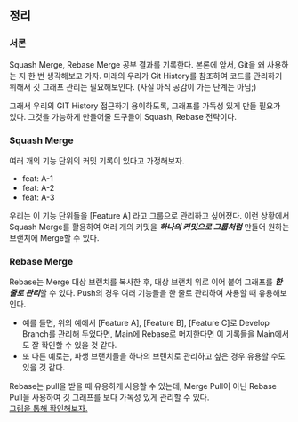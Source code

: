 ## 정리

### 서론
Squash Merge, Rebase Merge 공부 결과를 기록한다.
본론에 앞서, Git을 왜 사용하는 지 한 번 생각해보고 가자.
미래의 우리가 Git History를 참조하여 코드를 관리하기 위해서 깃 그래프 관리는 필요해보인다.
(사실 아직 공감이 가는 단계는 아님;)

그래서 우리의 GIT History 접근하기 용이하도록, 그래프를 가독성 있게 만들 필요가 있다.
그것을 가능하게 만들어줄 도구들이 Squash, Rebase 전략이다.

### Squash Merge
여러 개의 기능 단위의 커밋 기록이 있다고 가정해보자.
- feat: A-1
- feat: A-2
- feat: A-3

우리는 이 기능 단위들을 [Feature A] 라고 그룹으로 관리하고 싶어졌다.
이런 상황에서 Squash Merge를 활용하여 여러 개의 커밋을 ***하나의 커밋으로 그룹처럼*** 만들어 원하는 브랜치에 Merge할 수 있다.

### Rebase Merge
Rebase는 Merge 대상 브랜치를 복사한 후, 대상 브랜치 위로 이어 붙여 그래프를 ***한 줄로 관리***할 수 있다.
Push의 경우 여러 기능들을 한 줄로 관리하여 사용할 때 유용해보인다. 
- 예를 들면, 위의 예에서 [Feature A], [Feature B], [Feature C]로 Develop Branch를 관리해 두었다면, Main에 Rebase로 머지한다면 이 기록들을 Main에서도 잘 확인할 수 있을 것 같다.
- 또 다른 예로는, 파생 브랜치들을 하나의 브랜치로 관리하고 싶은 경우 유용할 수도 있을 것 같다.

Rebase는 pull을 받을 때 유용하게 사용할 수 있는데, Merge Pull이 아닌 Rebase Pull을 사용하여 깃 그래프를 보다 가독성 있게 관리할 수 있다.<br/>
[그림을 통해 확인해보자.](https://dev.to/tandrieu/tiny-tips-git-pull-rebase-1hbi)
